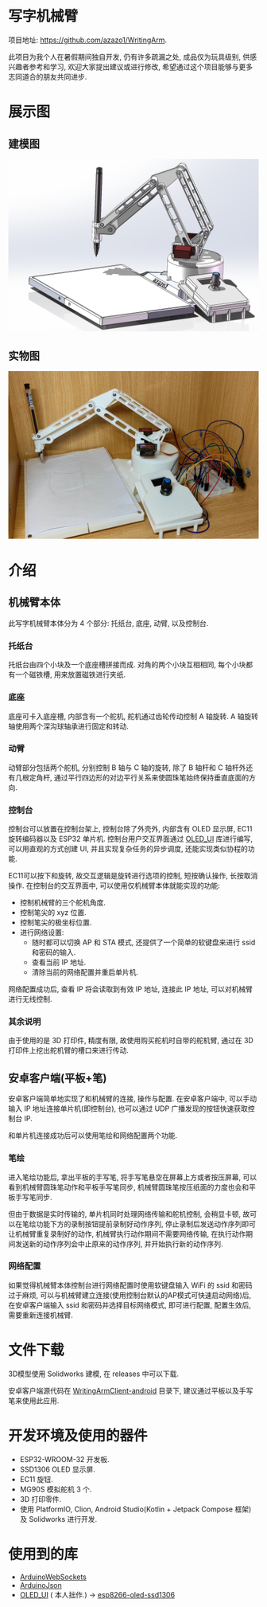 # 写字机械臂

项目地址: https://github.com/azazo1/WritingArm.

此项目为我个人在暑假期间独自开发, 仍有许多疏漏之处, 成品仅为玩具级别,
供感兴趣者参考和学习, 欢迎大家提出建议或进行修改, 希望通过这个项目能够与更多志同道合的朋友共同进步.

# 展示图

## 建模图

![建模图](res/solidworks-model.png)

## 实物图

![实物图](res/real-object.jpg)

# 介绍

## 机械臂本体

此写字机械臂本体分为 4 个部分: 托纸台, 底座, 动臂, 以及控制台.

### 托纸台

托纸台由四个小块及一个底座槽拼接而成.
对角的两个小块互相相同, 每个小块都有一个磁铁槽, 用来放置磁铁进行夹纸.

### 底座

底座可卡入底座槽, 内部含有一个舵机, 舵机通过齿轮传动控制 A 轴旋转.
A 轴旋转轴使用两个深沟球轴承进行固定和转动.

### 动臂

动臂部分包括两个舵机, 分别控制 B 轴与 C 轴的旋转, 除了 B 轴杆和 C 轴杆外还有几根定角杆,
通过平行四边形的对边平行关系来使圆珠笔始终保持垂直底面的方向.

### 控制台

控制台可以放置在控制台架上, 控制台除了外壳外, 内部含有 OLED 显示屏, EC11 旋转编码器以及 ESP32 单片机.
控制台用户交互界面通过 [OLED_UI](https://github.com/azazo1/OLED_UI) 库进行编写,
可以用直观的方式创建 UI, 并且实现复杂任务的异步调度, 还能实现类似协程的功能.

EC11可以按下和旋转, 故交互逻辑是旋转进行选项的控制, 短按确认操作, 长按取消操作.
在控制台的交互界面中, 可以使用仅机械臂本体就能实现的功能:

- 控制机械臂的三个舵机角度.
- 控制笔尖的 xyz 位置.
- 控制笔尖的极坐标位置.
- 进行网络设置:
    - 随时都可以切换 AP 和 STA 模式, 还提供了一个简单的软键盘来进行 ssid 和密码的输入.
    - 查看当前 IP 地址.
    - 清除当前的网络配置并重启单片机.

网络配置成功后, 查看 IP 将会读取到有效 IP 地址, 连接此 IP 地址, 可以对机械臂进行无线控制.

### 其余说明

由于使用的是 3D 打印件, 精度有限, 故使用购买舵机时自带的舵机臂, 通过在 3D 打印件上挖出舵机臂的槽口来进行传动.

## 安卓客户端(平板+笔)

安卓客户端简单地实现了和机械臂的连接, 操作与配置.
在安卓客户端中, 可以手动输入 IP 地址连接单片机(即控制台),
也可以通过 UDP 广播发现的按钮快速获取控制台 IP.

和单片机连接成功后可以使用笔绘和网络配置两个功能.

### 笔绘

进入笔绘功能后, 拿出平板的手写笔, 将手写笔悬空在屏幕上方或者按压屏幕, 可以看到机械臂圆珠笔动作和平板手写笔同步,
机械臂圆珠笔按压纸面的力度也会和平板手写笔同步.

但由于数据是实时传输的, 单片机同时处理网络传输和舵机控制, 会稍显卡顿, 故可以在笔绘功能下方的录制按钮提前录制好动作序列,
停止录制后发送动作序列即可让机械臂重复录制好的动作, 机械臂执行动作期间不需要网络传输,
在执行动作期间发送新的动作序列会中止原来的动作序列, 并开始执行新的动作序列.

### 网络配置

如果觉得机械臂本体控制台进行网络配置时使用软键盘输入 WiFi 的 ssid 和密码过于麻烦,
可以与机械臂建立连接(使用控制台默认的AP模式可快速启动网络)后, 在安卓客户端输入 ssid 和密码并选择目标网络模式,
即可进行配置, 配置生效后, 需要重新连接机械臂.

# 文件下载

3D模型使用 Solidworks 建模, 在 releases 中可以下载.

安卓客户端源代码在 [WritingArmClient-android](WritingArmClient-android) 目录下,
建议通过平板以及手写笔来使用此应用.

# 开发环境及使用的器件

- ESP32-WROOM-32 开发板.
- SSD1306 OLED 显示屏.
- EC11 旋钮.
- MG90S 模拟舵机 3 个.
- 3D 打印零件.
- 使用 PlatformIO, Clion, Android Studio(Kotlin + Jetpack Compose 框架) 及 Solidworks 进行开发.

# 使用到的库

- [ArduinoWebSockets](https://github.com/gilmaimon/ArduinoWebsockets)
- [ArduinoJson](https://github.com/bblanchon/ArduinoJson)
- [OLED_UI](https://github.com/azazo1/OLED_UI) ( 本人拙作.)
  → [esp8266-oled-ssd1306](https://github.com/ThingPulse/esp8266-oled-ssd1306)